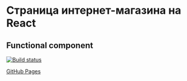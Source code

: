 # Страница интернет-магазина на React

## Functional component

[![Build status](https://ci.appveyor.com/api/projects/status/poxr4kpf34j5qfnr?svg=true)](https://ci.appveyor.com/project/AnnVasilyeva/ra-store-func)

[GitHub Pages]()